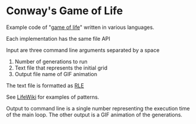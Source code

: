 # Conway's Game of Life

Example code of "[game of life](https://en.wikipedia.org/wiki/Conway's_Game_of_Life)" written in various languages.

Each implementation has the same file API

Input are three command line arguments separated by a space

1. Number of generations to run
1. Text file that represents the initial grid
1. Output file name of GIF animation

The text file is formatted as [RLE](http://conwaylife.com/wiki/Rle)

See [LifeWiki](http://conwaylife.com/wiki/Main_Page) for examples of patterns. 

Output to command line is a single number representing the execution time of the main loop.
The other output is a GIF animation of the generations.
